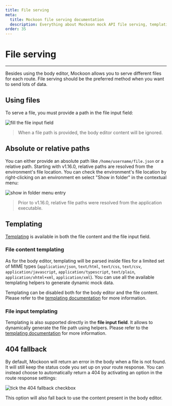 ```yaml
---
title: File serving
meta:
  title: Mockoon file serving documentation
  description: Everything about Mockoon mock API file serving, templating system and relative or absolute paths.
order: 35
---
```


# File serving

---

Besides using the body editor, Mockoon allows you to serve different files for each route. File serving should be the preferred method when you want to send lots of data.

## Using files

To serve a file, you must provide a path in the file input field:

![fill the file input field](/images/docs/file-path.png)

> When a file path is provided, the body editor content will be ignored.

## Absolute or relative paths

You can either provide an absolute path like `/home/username/file.json` or a relative path. Starting with v1.16.0, relative paths are resolved from the environment's file location. You can check the environment's file location by right-clicking on an environment en select "Show in folder" in the contextual menu:

![show in folder menu entry](/images/docs/environment-show-in-folder.png)

> Prior to v1.16.0, relative file paths were resolved from the application executable.

## Templating

[Templating](docs:templating/overview) is available in both the file content and the file input field.

### File content templating

As for the body editor, templating will be parsed inside files for a limited set of MIME types (`application/json`, `text/html`, `text/css`, `text/csv`, `application/javascript`, `application/typescript`, `text/plain`, `application/xhtml+xml`, `application/xml`). You can use all the available templating helpers to generate dynamic mock data.

Templating can be disabled both for the body editor and the file content. Please refer to the [templating documentation](docs:templating/overview#disable-body-and-file-templating) for more information.

### File input templating

Templating is also supported directly in the **file input field**. It allows to dynamically generate the file path using helpers. Please refer to the [templating documentation](docs:templating/overview#file-input-templating) for more information.

## 404 fallback

By default, Mockoon will return an error in the body when a file is not found. It will still keep the status code you set up on your route response. You can instead choose to automatically return a 404 by activating an option in the route response settings:

![tick the 404 fallback checkbox](/images/docs/enable-404-fallback.png)

This option will also fall back to use the content present in the body editor.
